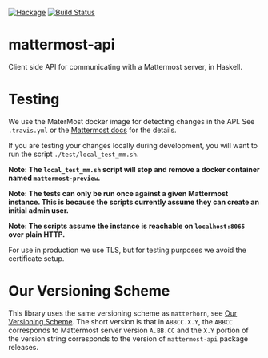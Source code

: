 [![Hackage](https://img.shields.io/hackage/v/mattermost-api.svg)](https://hackage.haskell.org/package/mattermost-api) [![Build
Status](https://travis-ci.org/matterhorn-chat/mattermost-api.svg?branch=master)](https://travis-ci.org/matterhorn-chat/mattermost-api)
# mattermost-api
Client side API for communicating with a Mattermost server, in Haskell.

# Testing

We use the MaterMost docker image for detecting changes in the API. See
`.travis.yml` or the [Mattermost
docs](https://docs.mattermost.com/install/docker-local-machine.html#one-line-docker-install)
for the details.

If you are testing your changes locally during development, you will want to run
the script `./test/local_test_mm.sh`.

**Note: The `local_test_mm.sh` script will stop and remove a docker container
named `mattermost-preview`.**

**Note: The tests can only be run once against a given Mattermost instance. This
is because the scripts currently assume they can create an initial admin user.**

**Note: The scripts assume the instance is reachable on `localhost:8065` over plain
HTTP.**

For use in production we use TLS, but for testing purposes we avoid the
certificate setup.

# Our Versioning Scheme

This library uses the same versioning scheme as `matterhorn`, see [Our
Versioning
Scheme](https://github.com/matterhorn-chat/matterhorn/blob/master/README.md#our-versioning-scheme).
The short version is that in `ABBCC.X.Y`, the `ABBCC` corresponds to Mattermost
server version `A.BB.CC` and the `X.Y` portion of the version string corresponds
to the version of `mattermost-api` package releases.

